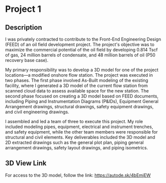 # Project 1

## Description
I was privately contracted to contribute to the Front-End Engineering Design (FEED) of an oil field development project. The project's objective was to maximize the commercial potential of the oil field by developing 0.814 Tscf of gas, 24 million barrels of condensate, and 48 million barrels of oil (P50 recovery base case).

My primary responsibility was to develop a 3D model for one of the project locations—a modified onshore flow station. The project was executed in two phases. The first phase involved As-Built modeling of the existing facility, where I generated a 3D model of the current flow station from scanned cloud data to assess available space for the new station. The second phase focused on creating a 3D model based on FEED documents, including Piping and Instrumentation Diagrams (P&IDs), Equipment General Arrangement drawings, structural drawings, safety equipment drawings, and civil engineering drawings.

I assembled and led a team of three to execute this project. My role included modeling pipes, equipment, electrical and instrument trenches, and safety equipment, while the other team members were responsible for structural and civil elements. Key deliverables included the 3D model and 2D extracted drawings such as the general plot plan, piping general arrangement drawings, safety layout drawings, and piping isometrics.

## 3D View Link
For access to the 3D model, follow the link: https://autode.sk/4bEmjEW
